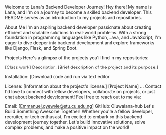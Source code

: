 Welcome to Lana's Backend Developer Journey!
Hey there! My name is Lana, and I'm on a journey to become a skilled backend developer. This README serves as an introduction to my projects and repositories.

About Me
I'm an aspiring backend developer passionate about creating efficient and scalable solutions to real-world problems. With a strong foundation in programming languages like Python, Java, and JavaScript, I'm eager to dive deeper into backend development and explore frameworks like Django, Flask, and Spring Boot.

Projects
Here's a glimpse of the projects you'll find in my repositories:

[Class work]
Description: [Brief description of the project and its purpose.]

Installation: [Download code and run via text editor 

License: [Information about the project's license.]
[Project Name]
...
Contact
I'd love to connect with fellow developers, collaborate on projects, or just chat about backend development! Feel free to reach out to me via:

Email: [Emmanuel.oyewole@stu.cu.edu.ng]
GitHub: Oluwalana-hub
Let's Build Something Awesome Together!
Whether you're a fellow developer, recruiter, or tech enthusiast, I'm excited to embark on this backend development journey together. Let's build innovative solutions, solve complex problems, and make a positive impact on the world!
